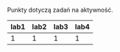 Punkty dotyczą zadań na aktywność.

| lab1 | lab2 | lab3 | lab4 |
|------|------|------|------|
|    1 |    1 |    1 |    1 |
